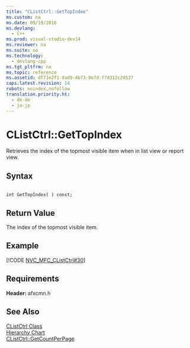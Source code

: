 ```yaml
---
title: "CListCtrl::GetTopIndex"
ms.custom: na
ms.date: 09/19/2016
ms.devlang: 
  - C++
ms.prod: visual-studio-dev14
ms.reviewer: na
ms.suite: na
ms.technology: 
  - devlang-cpp
ms.tgt_pltfrm: na
ms.topic: reference
ms.assetid: df71e2f1-9ad9-4b73-8e7d-f7d312c2d537
caps.latest.revision: 14
robots: noindex,nofollow
translation.priority.ht: 
  - de-de
  - ja-jp
---
```

# CListCtrl::GetTopIndex
Retrieves the index of the topmost visible item when in list view or report view.  
  
## Syntax  
  
```  
  
int GetTopIndex( ) const;  
```  
  
## Return Value  
 The index of the topmost visible item.  
  
## Example  
 [!CODE [NVC_MFC_CListCtrl#30](../CodeSnippet/VS_Snippets_Cpp/NVC_MFC_CListCtrl#30)]  
  
## Requirements  
 **Header:** afxcmn.h  
  
## See Also  
 [CListCtrl Class](../vs140/CListCtrl-Class.md)   
 [Hierarchy Chart](../vs140/Hierarchy-Chart.md)   
 [CListCtrl::GetCountPerPage](../vs140/CListCtrl--GetCountPerPage.md)